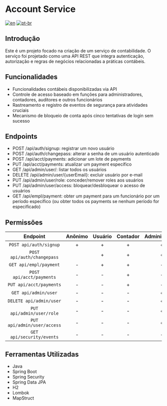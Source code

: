# Account Service

[![en](https://img.shields.io/badge/lang-en-red.svg)](https://github.com/douglasdotv/account-service/blob/master/README.md)
[![pt-br](https://img.shields.io/badge/lang-pt--br-green.svg)](https://github.com/douglasdotv/account-service/blob/master/README.pt-br.md)

## Introdução

Este é um projeto focado na criação de um serviço de contabilidade. O serviço foi projetado como uma API REST que integra autenticação, autorização e regras de negócios relacionadas a práticas contábeis.

## Funcionalidades

- Funcionalidades contábeis disponibilizadas via API
- Controle de acesso baseado em funções para administradores, contadores, auditores e outros funcionários
- Rastreamento e registro de eventos de segurança para atividades cruciais
- Mecanismo de bloqueio de conta após cinco tentativas de login sem sucesso

## Endpoints

- POST /api/auth/signup: registrar um novo usuário
- POST /api/auth/changepass: alterar a senha de um usuário autenticado
- POST /api/acct/payments: adicionar um lote de payments
- PUT /api/acct/payments: atualizar um payment específico
- GET /api/admin/user/: listar todos os usuários
- DELETE /api/admin/user/{userEmail}: excluir usuário por e-mail
- PUT /api/admin/user/role: conceder/remover roles aos usuários
- PUT /api/admin/user/access: bloquear/desbloquear o acesso de usuários
- GET /api/empl/payment: obter um payment para um funcionário por um período específico (ou obter todos os payments se nenhum período for especificado)

## Permissões

|          Endpoint           | Anônimo | Usuário | Contador | Administrador | Auditor |
| :-------------------------: | :-----: | :-----: | :------: | :-----------: | :-----: |
|   `POST api/auth/signup`    |    +    |    +    |    +     |       +       |    +    |
| `POST api/auth/changepass`  |         |    +    |    +     |       +       |    -    |
|   `GET api/empl/payment`    |    -    |    +    |    +     |       -       |    -    |
|  `POST api/acct/payments`   |    -    |    -    |    +     |       -       |    -    |
|   `PUT api/acct/payments`   |    -    |    -    |    +     |       -       |    -    |
|    `GET api/admin/user`     |    -    |    -    |    -     |       +       |    -    |
|   `DELETE api/admin/user`   |    -    |    -    |    -     |       +       |    -    |
|  `PUT api/admin/user/role`  |    -    |    -    |    -     |       +       |    -    |
| `PUT api/admin/user/access` |    -    |    -    |    -     |       +       |    -    |
|  `GET api/security/events`  |    -    |    -    |    -     |       -       |    +    |

## Ferramentas Utilizadas

- Java
- Spring Boot
- Spring Security
- Spring Data JPA
- H2
- Lombok
- MapStruct
